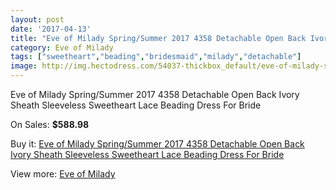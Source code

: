 ```yaml
---
layout: post
date: '2017-04-13'
title: "Eve of Milady Spring/Summer 2017 4358 Detachable Open Back Ivory Sheath Sleeveless Sweetheart Lace Beading Dress For Bride"
category: Eve of Milady
tags: ["sweetheart","beading","bridesmaid","milady","detachable"]
image: http://img.hectodress.com/54037-thickbox_default/eve-of-milady-spring-summer-2017-4358-detachable-open-back-ivory-sheath-sleeveless-sweetheart-lace-beading-dress-for-bride.jpg
---
```

Eve of Milady Spring/Summer 2017 4358 Detachable Open Back Ivory Sheath Sleeveless Sweetheart Lace Beading Dress For Bride

On Sales: **$588.98**
<a href="https://www.hectodress.com/eve-of-milady/16891-eve-of-milady-spring-summer-2017-4358-detachable-open-back-ivory-sheath-sleeveless-sweetheart-lace-beading-dress-for-bride.html"><amp-img layout="responsive" width="600" height="600" src="//img.hectodress.com/54037-thickbox_default/eve-of-milady-spring-summer-2017-4358-detachable-open-back-ivory-sheath-sleeveless-sweetheart-lace-beading-dress-for-bride.jpg" alt="Eve of Milady Spring/Summer 2017 4358 Detachable Open Back Ivory Sheath Sleeveless Sweetheart Lace Beading Dress For Bride 0" /></a>
<a href="https://www.hectodress.com/eve-of-milady/16891-eve-of-milady-spring-summer-2017-4358-detachable-open-back-ivory-sheath-sleeveless-sweetheart-lace-beading-dress-for-bride.html"><amp-img layout="responsive" width="600" height="600" src="//img.hectodress.com/54043-thickbox_default/eve-of-milady-spring-summer-2017-4358-detachable-open-back-ivory-sheath-sleeveless-sweetheart-lace-beading-dress-for-bride.jpg" alt="Eve of Milady Spring/Summer 2017 4358 Detachable Open Back Ivory Sheath Sleeveless Sweetheart Lace Beading Dress For Bride 1" /></a>
<a href="https://www.hectodress.com/eve-of-milady/16891-eve-of-milady-spring-summer-2017-4358-detachable-open-back-ivory-sheath-sleeveless-sweetheart-lace-beading-dress-for-bride.html"><amp-img layout="responsive" width="600" height="600" src="//img.hectodress.com/54042-thickbox_default/eve-of-milady-spring-summer-2017-4358-detachable-open-back-ivory-sheath-sleeveless-sweetheart-lace-beading-dress-for-bride.jpg" alt="Eve of Milady Spring/Summer 2017 4358 Detachable Open Back Ivory Sheath Sleeveless Sweetheart Lace Beading Dress For Bride 2" /></a>
<a href="https://www.hectodress.com/eve-of-milady/16891-eve-of-milady-spring-summer-2017-4358-detachable-open-back-ivory-sheath-sleeveless-sweetheart-lace-beading-dress-for-bride.html"><amp-img layout="responsive" width="600" height="600" src="//img.hectodress.com/54041-thickbox_default/eve-of-milady-spring-summer-2017-4358-detachable-open-back-ivory-sheath-sleeveless-sweetheart-lace-beading-dress-for-bride.jpg" alt="Eve of Milady Spring/Summer 2017 4358 Detachable Open Back Ivory Sheath Sleeveless Sweetheart Lace Beading Dress For Bride 3" /></a>
<a href="https://www.hectodress.com/eve-of-milady/16891-eve-of-milady-spring-summer-2017-4358-detachable-open-back-ivory-sheath-sleeveless-sweetheart-lace-beading-dress-for-bride.html"><amp-img layout="responsive" width="600" height="600" src="//img.hectodress.com/54040-thickbox_default/eve-of-milady-spring-summer-2017-4358-detachable-open-back-ivory-sheath-sleeveless-sweetheart-lace-beading-dress-for-bride.jpg" alt="Eve of Milady Spring/Summer 2017 4358 Detachable Open Back Ivory Sheath Sleeveless Sweetheart Lace Beading Dress For Bride 4" /></a>
<a href="https://www.hectodress.com/eve-of-milady/16891-eve-of-milady-spring-summer-2017-4358-detachable-open-back-ivory-sheath-sleeveless-sweetheart-lace-beading-dress-for-bride.html"><amp-img layout="responsive" width="600" height="600" src="//img.hectodress.com/54039-thickbox_default/eve-of-milady-spring-summer-2017-4358-detachable-open-back-ivory-sheath-sleeveless-sweetheart-lace-beading-dress-for-bride.jpg" alt="Eve of Milady Spring/Summer 2017 4358 Detachable Open Back Ivory Sheath Sleeveless Sweetheart Lace Beading Dress For Bride 5" /></a>
<a href="https://www.hectodress.com/eve-of-milady/16891-eve-of-milady-spring-summer-2017-4358-detachable-open-back-ivory-sheath-sleeveless-sweetheart-lace-beading-dress-for-bride.html"><amp-img layout="responsive" width="600" height="600" src="//img.hectodress.com/54038-thickbox_default/eve-of-milady-spring-summer-2017-4358-detachable-open-back-ivory-sheath-sleeveless-sweetheart-lace-beading-dress-for-bride.jpg" alt="Eve of Milady Spring/Summer 2017 4358 Detachable Open Back Ivory Sheath Sleeveless Sweetheart Lace Beading Dress For Bride 6" /></a>

Buy it: [Eve of Milady Spring/Summer 2017 4358 Detachable Open Back Ivory Sheath Sleeveless Sweetheart Lace Beading Dress For Bride](https://www.hectodress.com/eve-of-milady/16891-eve-of-milady-spring-summer-2017-4358-detachable-open-back-ivory-sheath-sleeveless-sweetheart-lace-beading-dress-for-bride.html "Eve of Milady Spring/Summer 2017 4358 Detachable Open Back Ivory Sheath Sleeveless Sweetheart Lace Beading Dress For Bride")

View more: [Eve of Milady](https://www.hectodress.com/342-eve-of-milady "Eve of Milady")